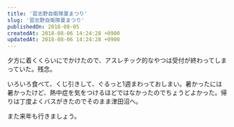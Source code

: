 ```yaml
---
title: '習志野自衛隊夏まつり'
slug: '習志野自衛隊夏まつり'
publishedOn: 2018-08-05
createdAt: 2018-08-06 14:24:28 +0900
updatedAt: 2018-08-06 14:24:28 +0900
---
```

夕方に着くくらいにでかけたので、アスレチック的なやつは受付が終わってしまっていた。残念。

いろいろ食べて、くじ引きして、ぐるっと1週まわっておしまい。暑かったには暑かったけど、熱中症を気をつけるほどではなかったのでちょうどよかった。帰りは丁度よくバスがきたのでそのまま津田沼へ。

また来年も行きましょう。
